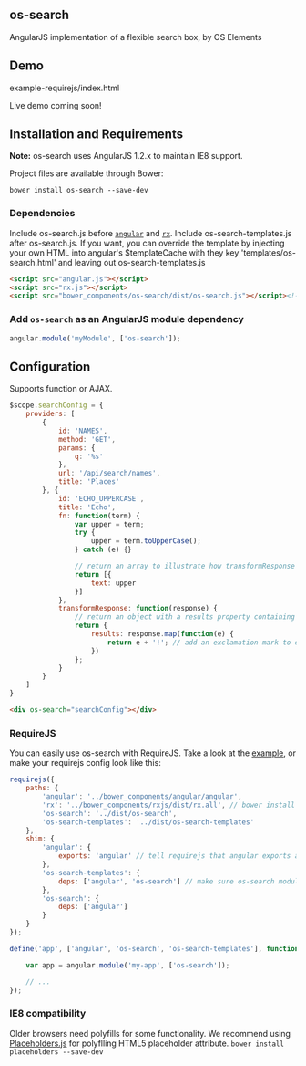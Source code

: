 ## os-search
AngularJS implementation of a flexible search box, by OS Elements

## Demo
example-requirejs/index.html

Live demo coming soon!

## Installation and Requirements
**Note:** os-search uses AngularJS 1.2.x to maintain IE8 support.

Project files are available through Bower:
```
bower install os-search --save-dev
```

### Dependencies
Include os-search.js before [`angular`](https://github.com/angular/angular.js) and [`rx`](https://github.com/Reactive-Extensions/RxJS).
Include os-search-templates.js after os-search.js.  If you want, you can override the template by injecting your own HTML into angular's $templateCache with they key 'templates/os-search.html' and leaving out os-search-templates.js
```html
<script src="angular.js"></script>
<script src="rx.js"></script>
<script src="bower_components/os-search/dist/os-search.js"></script><!-- load os-search after angular and rx.js -->
```

### Add `os-search` as an AngularJS module dependency
```javascript
angular.module('myModule', ['os-search']);
```

## Configuration
Supports function or AJAX.
```javascript
$scope.searchConfig = {
    providers: [
        {
            id: 'NAMES',
            method: 'GET',
            params: {
                q: '%s'
            },
            url: '/api/search/names',
            title: 'Places'
        }, {
            id: 'ECHO_UPPERCASE',
            title: 'Echo',
            fn: function(term) {
                var upper = term;
                try {
                    upper = term.toUpperCase();
                } catch (e) {}

                // return an array to illustrate how transformResponse can be used
                return [{
                    text: upper
                }]
            },
            transformResponse: function(response) {
                // return an object with a results property containing the array
                return {
                    results: response.map(function(e) {
                        return e + '!'; // add an exclamation mark to each result!
                    })
                };
            }
        }
    ]
}
```
```html
<div os-search="searchConfig"></div>
```

### RequireJS
You can easily use os-search with RequireJS.  Take a look at the [example](example-requirejs/config.js), or make your requirejs config look like this:
```javascript
requirejs({
    paths: {
        'angular': '../bower_components/angular/angular',
        'rx': '../bower_components/rxjs/dist/rx.all', // bower install rxjs --save-dev
        'os-search': '../dist/os-search',
        'os-search-templates': '../dist/os-search-templates'
    },
    shim: {
        'angular': {
            exports: 'angular' // tell requirejs that angular exports a global
        },
        'os-search-templates': {
            deps: ['angular', 'os-search'] // make sure os-search module is loaded before the templates
        },
        'os-search': {
            deps: ['angular']
        }
    }
});

define('app', ['angular', 'os-search', 'os-search-templates'], function(angular) {

    var app = angular.module('my-app', ['os-search']);

    // ...
});

```

### IE8 compatibility
Older browsers need polyfills for some functionality.  We recommend using [Placeholders.js](https://github.com/jamesallardice/Placeholders.js/) for polyflling HTML5 placeholder attribute.
`bower install placeholders --save-dev`